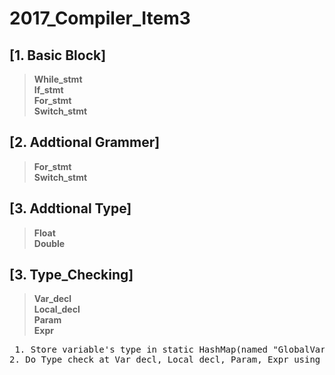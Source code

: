 # **2017_Compiler_Item3**

## [1. Basic Block]
>__While_stmt__ <br>
>__If_stmt__ <br>
>__For_stmt__ <br>
>__Switch_stmt__ <br>

## [2. Addtional Grammer]
>__For_stmt__ <br>
>__Switch_stmt__ <br>

## [3. Addtional Type]
>__Float__ <br>
>__Double__ <br>

## [3. Type_Checking]
>__Var_decl__ <br>
>__Local_decl__ <br>
>__Param__ <br>
>__Expr__ <br>
<pre> 1. Store variable's type in static HashMap(named "GlobalVariableMap, LocalVariableMap") at Var_decl, Local_decl
2. Do Type check at Var_decl, Local_decl, Param, Expr using type stored in prev step's map</pre>
